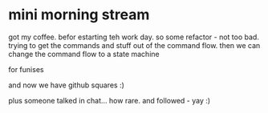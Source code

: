 # mini morning stream
got my coffee. befor estarting teh work day. 
so some refactor - not too bad. trying to get the commands and stuff out of the command flow. then we can change the command flow to a state machine

for funises

and now we have github squares :)

plus someone talked in chat... how rare. and followed - yay :)

